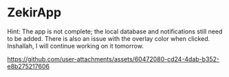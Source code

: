 # ZekirApp
<p>Hint: The app is not complete; the local database and notifications still need to be added. There is also an issue with the overlay color when clicked. Inshallah, I will continue working on it tomorrow. </p>


https://github.com/user-attachments/assets/60472080-cd24-4dab-b352-e8b275217606
